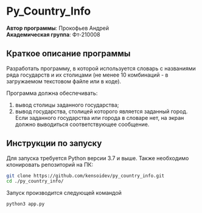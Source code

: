 # Py_Country_Info
**Автор программы**: Прокофьев Андрей  
**Академическая группа**: Фт-210008

## Краткое описание программы
Разработать программу, в которой используется словарь с названиями ряда государств и их столицами (не менее 10 комбинаций - в загружаемом текстовом файле или в коде).  

Программа должна обеспечивать:  
1) вывод столицы заданного государства;  
2) вывод государства, столицей которого является заданный город.  
Если заданного государства или города в словаре нет, на экран должно выводиться соответствующее сообщение.

## Инструкции по запуску
Для запуска требуется Python версии 3.7 и выше. Также необходимо клонировать репозиторий на ПК:
```bash
git clone https://github.com/kensoidev/py_country_info.git
cd ./py_country_info/
```
Запуск производится следующей командой
```bash
python3 app.py
```